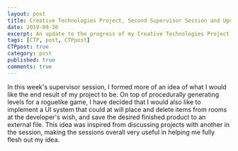 ```yaml
---
layout: post
title: Creative Technologies Project, Second Supervisor Session and Update
date: 2019-09-30
excerpt: An update to the progress of my Creative Technologies Project.
tags: [CTP, post, CTPpost]
CTPpost: true
category: post
published: true
comments: true
---
```

In this week's supervisor session, I formed more of an idea of what I would like the end result of my project to be. On top of procedurally generating levels for a roguelike game, I have decided that I would also like to implement a UI system that could at will place and delete items from rooms at the developer's wish, and save the desired finished product to an external file. This idea was inspired from discussing projects with another in the session, making the sessions overall very useful in helping me fully flesh out my idea.